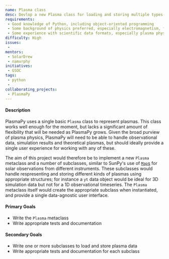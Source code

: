 ```yaml
---
name: Plasma class
desc: Devlop a new Plasma class for loading and storing multiple types of plasma physics data.
requirements:
 - Good knowledge of Python, including object-oriented programming
 - Some background of physics preferred, especially electromagnetism, flulid mechanics and/or plasma physics
 - Some experience with scientific data formats, especially plasma physics data formats, is preferred
difficulty: High
issues:
 - 
mentors:
 - SolarDrew
 - namurphy
initiatives:
 - GSOC
tags:
 - python
 - 
collaborating_projects:
 - PlasmaPy
---
```


#### Description

PlasmaPy uses a single basic `Plasma` class to represent plasmas.
This class works well enough for the moment, but lacks a significant amount of flexibility that will be needed as PlasmaPy grows.
Given the broad purview of plasma physics, PlasmaPy will need to be able to handle observational data, simulation results and theoretical plasmas, but should ideally provide a single user experience for working with any of these.

The aim of this project would therefore be to implement a new `Plasma` metaclass and a number of subclasses, similar to SunPy's use of [`Map`s](http://docs.sunpy.org/en/stable/code_ref/map.html) for solar observations from different instruments.
These subclasses would handle respresenting and storing different kinds of plasmas using appropriate structures; for instance a `yt` data object would be ideal for 3D simulation data but not for a 1D observational timeseries.
The `Plasma` metaclass itself would create the appropriate subclass when instantiated, and provide a single data-agnostic user interface.

#### Primary Goals

- Write the `Plasma` metaclass
- Write appropriate tests and documentation

#### Secondary Goals

- Write one or more subclasses to load and store plasma data
- Write appropriate tests and documentation for each subclass
